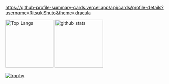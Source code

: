 https://github-profile-summary-cards.vercel.app/api/cards/profile-details?username=RitsukiShuto&theme=dracula

<p align="left"> 
  <img alt="Top Langs" height="150px" src="https://github-readme-stats.vercel.app/api/top-langs/?username=RitsukiShuto&layout=compact&count_private=true&show_icons=true&theme=onedark" />
  <img alt="github stats" height="150px" src="https://github-readme-stats.vercel.app/api?username=RitsukiShuto&count_private=true&show_icons=true&show_icons=true&theme=onedark" />
</p>

[![trophy](https://github-profile-trophy.vercel.app/?username=RitsukiShuto&theme=onedark&column=7)](https://github.com/RitsukiShuto/RitsukiShuto)
